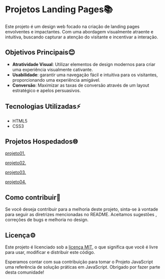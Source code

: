  <h1>Projetos Landing Pages📚</h1>
 <p>Este projeto é um design web focado na criação de landing pages envolventes e impactantes. Com uma abordagem visualmente atraente e intuitiva, buscando capturar a atenção do visitante e incentivar a interação.</p>

 <h2>Objetivos Principais😊</h2>
 <ul type="square">
  <li><strong>Atratividade Visual</strong>: Utilizar elementos de design modernos para criar uma experiência visualmente cativante.</li>
  <li><strong>Usabilidade</strong>: garantir uma navegação fácil e intuitiva para os visitantes, proporcionando uma experiência amigável.</li>
  <li><strong>Conversão</strong>: Maximizar as taxas de conversão através de um layout estratégico e apelos persuasivos.</li>
 </ul>

 <h2>Tecnologias Utilizadas⚡</h2>
 <ul>
   <li>HTML5</li>
   <li>CSS3</li>
 </ul>


<h2>Projetos Hospedados🌐</h2>
<p><a target="_blank" href="projeto01/cubo01.html">projeto01.</a></p>
<p><a target="_blank" href="projeto02/index.html">projeto02.</a></p>
<p><a target="_blank" href="projeto03/café.html">projeto03.</a></p>
<p><a target="_blank" href="projeto04/umbrella.html">projeto04.</a></p>

<h2>Como contribuir📂</h2>
<p>Se você deseja contribuir para a melhoria deste projeto, sinta-se à vontade para seguir as diretrizes mencionadas no README. Aceitamos sugestões , correções de bugs e melhoria no design.</p>

<h2>Licença⚙️</h2>
<p>Este projeto é licenciado sob a <a href="LICENSE">licença MIT</a>, o que significa que você é livre para usar, modificar e distribuir este código.</p>
<p>Esperamos contar com sua contribuição para tomar o Projeto JavaScript uma referência de solução práticas em JavaScript. Obrigado por fazer parte desta comunidade!</p>
